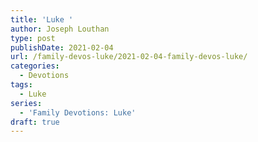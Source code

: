 ```yaml
---
title: 'Luke '
author: Joseph Louthan
type: post
publishDate: 2021-02-04
url: /family-devos-luke/2021-02-04-family-devos-luke/
categories:
  - Devotions
tags:
  - Luke
series:
  - 'Family Devotions: Luke'
draft: true
---
```

